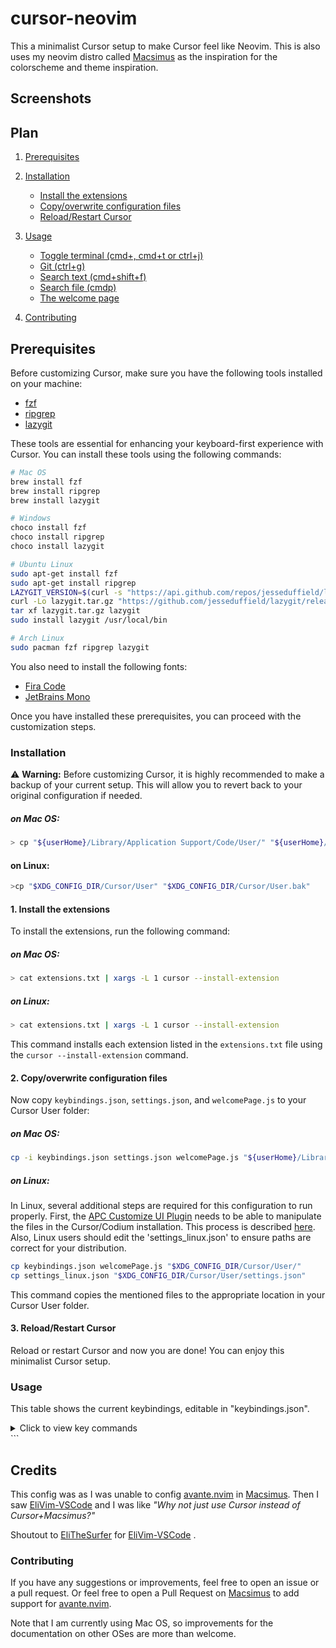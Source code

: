 # cursor-neovim

This a minimalist Cursor setup to make Cursor feel like Neovim. This is also uses my neovim distro called [Macsimus](https://github.com/sansyrox/macsimus) as the inspiration for the colorscheme and theme inspiration.

## Screenshots

## Plan

1. [Prerequisites](#prerequisites)
2. [Installation](#installation)
   - [Install the extensions](#1-install-the-extensions)
   - [Copy/overwrite configuration files](#2-copyoverwrite-configuration-files)
   - [Reload/Restart Cursor](#3-reloadrestart-cursor)
3. [Usage](#usage)
   - [Toggle terminal (cmd+,  cmd+t or ctrl+j)](#toggle-terminal-cmd-cmdt-or-ctrlj)
   - [Git (ctrl+g)](#git-ctrlg)
   - [Search text (cmd+shift+f)](#search-text-cmdshiftf)
   - [Search file (cmdp)](#search-file-cmdp)
   - [The welcome page](#the-welcome-page)

4. [Contributing](#contributing)


## Prerequisites

Before customizing Cursor, make sure you have the following tools installed on your machine:

- [fzf](https://github.com/junegunn/fzf)
- [ripgrep](https://github.com/BurntSushi/ripgrep)
- [lazygit](https://github.com/jesseduffield/lazygit)

These tools are essential for enhancing your keyboard-first experience with Cursor.
You can install these tools using the following commands:
```bash
# Mac OS
brew install fzf
brew install ripgrep
brew install lazygit

# Windows
choco install fzf
choco install ripgrep
choco install lazygit

# Ubuntu Linux
sudo apt-get install fzf
sudo apt-get install ripgrep
LAZYGIT_VERSION=$(curl -s "https://api.github.com/repos/jesseduffield/lazygit/releases/latest" | grep -Po '"tag_name": "v\K[^"]*')
curl -Lo lazygit.tar.gz "https://github.com/jesseduffield/lazygit/releases/latest/download/lazygit_${LAZYGIT_VERSION}_Linux_x86_64.tar.gz"
tar xf lazygit.tar.gz lazygit
sudo install lazygit /usr/local/bin

# Arch Linux
sudo pacman fzf ripgrep lazygit
```

You also need to install the following fonts:
- [Fira Code](https://github.com/tonsky/FiraCode)
- [JetBrains Mono](https://www.jetbrains.com/fr-fr/lp/mono/)


Once you have installed these prerequisites, you can proceed with the customization steps.

### Installation

⚠️ **Warning:** Before customizing Cursor, it is highly recommended to make a backup of your current setup. This will allow you to revert back to your original configuration if needed.
##### on Mac OS:
```bash
> cp "${userHome}/Library/Application Support/Code/User/" "${userHome}/Library/Application Support/Code/User.bak"
```
#### on Linux:
```bash
>cp "$XDG_CONFIG_DIR/Cursor/User" "$XDG_CONFIG_DIR/Cursor/User.bak"
```

#### 1. Install the extensions
To install the extensions, run the following command:
##### on Mac OS:
```bash
> cat extensions.txt | xargs -L 1 cursor --install-extension
```
##### on Linux:
```bash
> cat extensions.txt | xargs -L 1 cursor --install-extension
```
This command installs each extension listed in the `extensions.txt` file using the `cursor --install-extension` command.

#### 2. Copy/overwrite configuration files
Now copy `keybindings.json`, `settings.json`, and `welcomePage.js` to your Cursor User folder:
##### on Mac OS:
```bash
cp -i keybindings.json settings.json welcomePage.js "${userHome}/Library/Application Support/Code/User"
```
##### on Linux:
In Linux, several additional steps are required for this configuration to run properly. First, the [APC Customize UI Plugin](https://github.com/drcika/apc-extension) needs to be able to manipulate the files in the Cursor/Codium installation. This process is described [here](https://github.com/drcika/apc-extension?tab=readme-ov-file#mac-and-linux-users). Also, Linux users should edit the 'settings_linux.json' to ensure paths are correct for your distribution.  

```bash
cp keybindings.json welcomePage.js "$XDG_CONFIG_DIR/Cursor/User/"
cp settings_linux.json "$XDG_CONFIG_DIR/Cursor/User/settings.json"
```
This command copies the mentioned files to the appropriate location in your Cursor User folder.

#### 3. Reload/Restart Cursor
Reload or restart Cursor and
now you are done! You can enjoy this minimalist Cursor setup.

### Usage  

This table shows the current keybindings, editable in "keybindings.json".  <details>
<summary>Click to view key commands</summary>

| key                | command                                      | trigger                                                                                                                                                                                     | args     |
| ------------------ | -------------------------------------------- | ------------------------------------------------------------------------------------------------------------------------------------------------------------------------------------------- | -------- |
| shift+cmd+t        | workbench.action.terminal.new                | terminalProcessSupported                                                                                                                                                                    |          |
| cmd+[KeyM]         | workbench.action.createTerminalEditor        |                                                                                                                                                                                             |          |
| cmd+b              | workbench.action.toggleActivityBarVisibility |                                                                                                                                                                                             |          |
| alt+f              | eslint.executeAutofix                        |                                                                                                                                                                                             |          |
| ctrl+shift+g       | editor.action.rename                         | editorHasRenameProvider && editorTextFocus && !editorReadonly                                                                                                                               |          |
| shift+cmd+g        | workbench.action.tasks.runTask               |                                                                                                                                                                                             | LazyGit  |
| shift+cmd+t        | extension.splitTestFile                      | editorTextFocus                                                                                                                                                                             |          |
| ctrl+t             | runCurrentTest.run                           |                                                                                                                                                                                             |          |
| ctrl+f             | runCurrentTest.runAndUpdateSnapshots         |                                                                                                                                                                                             |          |
| ctrl+g             | workbench.action.tasks.runTask               | terminalProcessSupported                                                                                                                                                                    | LazyGit  |
| cmd+8              | editor.action.marker.next                    | editorFocus                                                                                                                                                                                 |          |
| cmd+9              | editor.action.marker.nextInFiles             | editorFocus                                                                                                                                                                                 |          |
| ctrl+alt+cmd+right | workbench.action.decreaseViewSize            |                                                                                                                                                                                             |          |
| ctrl+alt+cmd+left  | workbench.action.increaseViewSize            |                                                                                                                                                                                             |          |
| ctrl+alt+cmd+up    | workbench.action.evenEditorWidths            |                                                                                                                                                                                             |          |
| alt+t              | workbench.action.terminal.toggleTerminal     |                                                                                                                                                                                             |          |
| alt+r              | workbench.action.toggleSidebarVisibility     |                                                                                                                                                                                             |          |
| alt+y              | workbench.action.toggleActivityBarVisibility |                                                                                                                                                                                             |          |
| ctrl+tab           | extension.goToTest                           |                                                                                                                                                                                             |          |
| ctrl+cmd+p         | searchEverywhere.search                      |                                                                                                                                                                                             |          |
| shift+alt          | fuzzySearch.activeTextEditor                 |                                                                                                                                                                                             |          |
| alt+cmd+p          | projectManager.listProjects                  |                                                                                                                                                                                             |          |
| cmd+u              | thunder-client.import-curl                   |                                                                                                                                                                                             |          |
| ctrl+j             | workbench.action.terminal.toggleTerminal     |                                                                                                                                                                                             |          |
| shift+alt+right    | editor.action.inlineSuggest.showNext         |                                                                                                                                                                                             |          |
| shift+alt+left     | editor.action.inlineSuggest.showPrevious     |                                                                                                                                                                                             |          |
| shift+alt+down     | editor.action.inlineSuggest.trigger          |                                                                                                                                                                                             |          |
| shift+cmd+a        | copilot-labs.use-brush-picker                | editorTextFocus                                                                                                                                                                             |          |
| shift+cmd+m        | workbench.action.toggleMaximizedPanel        |                                                                                                                                                                                             |          |
| shift+cmd+f        | workbench.action.findInFiles                 |                                                                                                                                                                                             |          |
| shift+cmd+u        | workbench.view.search                        | workbench.view.search.active && neverMatch =~ /doesNotMatch/                                                                                                                                |          |
| shift+cmd+k        | workbench.action.terminal.killAll            |                                                                                                                                                                                             |          |
| shift+cmd+g        | workbench.scm.focus                          |                                                                                                                                                                                             |          |
| ctrl+g             | lazygit-vscode.toggle                        |                                                                                                                                                                                             |          |
| ctrl+p             | binocular.customCommands                     |                                                                                                                                                                                             | pipeline |
| ctrl+shift+p       | binocular.customCommands                     |                                                                                                                                                                                             |          |
| shift+tab          | workbench.action.previousEditorInGroup       |                                                                                                                                                                                             |          |
| shift+tab          | workbench.action.previousEditor              |                                                                                                                                                                                             |          |

</details>
```

## Credits

This config was as I was unable to config [avante.nvim](https://github.com/yetone/avante.nvim) in [Macsimus](https://github.com/sansyrox/macsimus). Then I saw [EliVim-VSCode](https://github.com/EliTheSurfer/EliVim-VSCode) and I was like *"Why not just use Cursor instead of Cursor+Macsimus?"*

Shoutout to [EliTheSurfer](https://github.com/EliTheSurfer) for [EliVim-VSCode](https://github.com/EliTheSurfer/EliVim-VSCode) .

### Contributing
If you have any suggestions or improvements, feel free to open an issue or a pull request. Or feel free to open a Pull Request on [Macsimus](https://github.com/sansyrox/macsimus) to add support for [avante.nvim](https://github.com/yetone/avante.nvim).

Note that I am currently using Mac OS, so improvements for the documentation on other OSes are more than welcome.